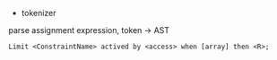 * tokenizer

parse assignment expression, token -> AST

```
Limit <ConstraintName> actived by <access> when [array] then <R>;
```